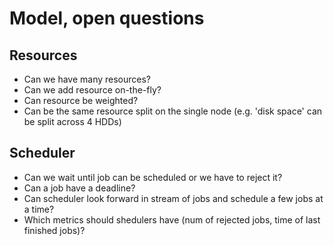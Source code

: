 # Model, open questions

## Resources
* Can we have many resources?
* Can we add resource on-the-fly?
* Can resource be weighted?
* Can be the same resource split on the single node (e.g. 'disk space' can be split across 4 HDDs)

## Scheduler
* Can we wait until job can be scheduled or we have to reject it?
* Can a job have a deadline?
* Can scheduler look forward in stream of jobs and schedule a few jobs at a time?
* Which metrics should shedulers have (num of rejected jobs, time of last finished jobs)?
